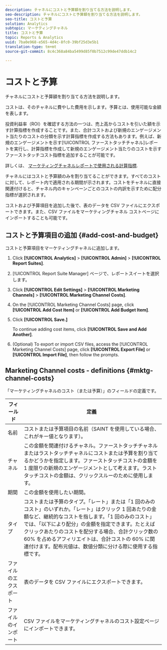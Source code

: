 ```yaml
---
description: チャネルにコストと予算額を割り当てる方法を説明します。
seo-description: チャネルにコストと予算額を割り当てる方法を説明します。
seo-title: コストと予算
solution: Analytics
subtopic: マーケティングチャネル
title: コストと予算
topic: Reports & Analytics
uuid: 7ba0e968-e565-4d4c-8fc0-39bf25d3e5b1
translation-type: tm+mt
source-git-commit: 8c4c368a84ba5499d85f0b7512c99de47ddb14c2

---
```



# コストと予算

チャネルにコストと予算額を割り当てる方法を説明します。

コストは、そのチャネルに費やした費用を示します。予算とは、使用可能な金額を表します。

投資利益率（ROI）を確認する方法の一つは、売上高からコストを引いた額を示す計算指標を作成することです。また、合計コストおよび新規のエンゲージメント当たりのコストの分類を示す計算指標を作成する方法もあります。例えば、新規のエンゲージメントを示す[!UICONTROL ファーストタッチチャネル]レポートを実行し、計算指標を作成して新規のエンゲージメント当たりのコストを示すファーストタッチコスト指標を追加することが可能です。

詳しくは、 [マーケティングチャネルレポートで使用される計算指標](/help/components/c-marketing-channels/c-channel-calc-metrics.md).

チャネルにはコストと予算額のみを割り当てることができます。すべてのコストに対して、レポート内で適用される期間が示されます。コストをチャネルに直接関連付けると、チャネル内のキャンペーンごとのコストの内訳を示すために配分指標が選択されます。

コストおよび予算項目を追加した後で、表のデータを CSV ファイルにエクスポートできます。また、CSV ファイルをマーケティングチャネル コストページにインポートすることも可能です。

## コストと予算項目の追加 {#add-cost-and-budget}

コストと予算項目をマーケティングチャネルに追加します。

1. Click **[!UICONTROL Analytics]** &gt; **[!UICONTROL Admin]** &gt; **[!UICONTROL Report Suites]**.
1. [!UICONTROL Report Suite Manager] ページで、レポートスイートを選択します。
1. Click **[!UICONTROL Edit Settings]** &gt; **[!UICONTROL Marketing Channels]** &gt; **[!UICONTROL Marketing Channel Costs]**.
1. On the [!UICONTROL Marketing Channel Costs] page, click **[!UICONTROL Add Cost Item]** or **[!UICONTROL Add Budget Item]**.
1. Click **[!UICONTROL Save.]**

   To continue adding cost items, click **[!UICONTROL Save and Add Another]**.

1. (Optional) To export or import CSV files, access the [!UICONTROL Marketing Channel Costs] page, click **[!UICONTROL Export File]** or **[!UICONTROL Import File]**, then follow the prompts.

## Marketing Channel costs - definitions {#mktg-channel-costs}

「マーケティングチャネルのコスト（または予算）」のフィールドの定義です。

| フィールド | 定義 |
|--- |--- |
| 名前 |  コストまたは予算項目の名前（SAINT を使用している場合、これがキー値となります）。 |
| チャネル | この金額を関連付けるチャネル。ファーストタッチチャネルまたはラストタッチチャネルにコストまたは予算を割り当てるかどうかを指定します。ファーストタッチコストの金額を 1 度限りの新規のエンゲージメントとして考えます。ラストタッチコストの金額は、クリックスルーのために使用します。 |
| 期間 | この金額を使用したい期間。 |
| タイプ | コストまたは予算のタイプ。「レート」または「1 回のみのコスト」のいずれか。「レート」はクリック 1 回あたりの金額など、継続的なコストを指します。「1 回のみのコスト」では、「以下により配分」の金額を指定できます。たとえばクリックあたりのコストを配分する場合、合計クリック数の 60% を占めるアフィリエイトは、合計コストの 60% に関連付けます。配布元値は、数値分類に分ける際に使用する指標です。 |
| ファイルのエクスポート | 表のデータを CSV ファイルにエクスポートできます。 |
| ファイルのインポート | CSV ファイルをマーケティングチャネルのコスト設定ページにインポートできます。 |
